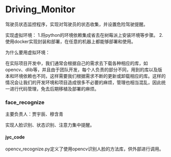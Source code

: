 # Driving_Monitor
驾驶员状态监控程序，实现对驾驶员的状态收集，并设置危险驾驶提醒。

实现虚拟环境：
1.将python的环境依赖集成省去在树莓派上安装环境等步骤。
2.使用docker实现封装和部署，在任意的机器上都能够部署和使用。

为什么要用虚拟环境：

在实际项目开发中，我们通常会根据自己的需求去下载各种相应的库，如opencv、dlib等，并且由于团队开发，每个人负责的部分不同，用到的库以及版本和环境依赖也不同，这样需要我们根据需求不断的更新或卸载相应的库。这样的情况会让我们的开发环境和项目造成很多不必要的麻烦，管理也相当混乱，因此统一进行代码管理，免去后期移植及部署的麻烦。

### face_recognize

主要负责人：贾宇辰、穆含青

实现人脸识别、状态识别、注意力集中提醒。

#### jyc_code

opencv_recognize.py定义了使用opencv识别人脸的方法库，供外部进行调用。